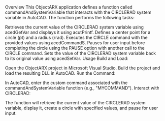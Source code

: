 Overview
This ObjectARX application defines a function called commandAndSystemVariable that interacts with the CIRCLERAD system variable in AutoCAD. The function performs the following tasks:

Retrieves the current value of the CIRCLERAD system variable using acedGetVar and displays it using acutPrintf.
Defines a center point for a circle (pt) and a radius (rrad).
Executes the CIRCLE command with the provided values using acedCommandS.
Pauses for user input before completing the circle using the PAUSE option with another call to the CIRCLE command.
Sets the value of the CIRCLERAD system variable back to its original value using acedSetVar.
Usage
Build and Load:

Open the ObjectARX project in Microsoft Visual Studio.
Build the project and load the resulting DLL in AutoCAD.
Run the Command:

In AutoCAD, enter the custom command associated with the commandAndSystemVariable function (e.g., "MYCOMMAND").
Interact with CIRCLERAD:

The function will retrieve the current value of the CIRCLERAD system variable, display it, create a circle with specified values, and pause for user input.
